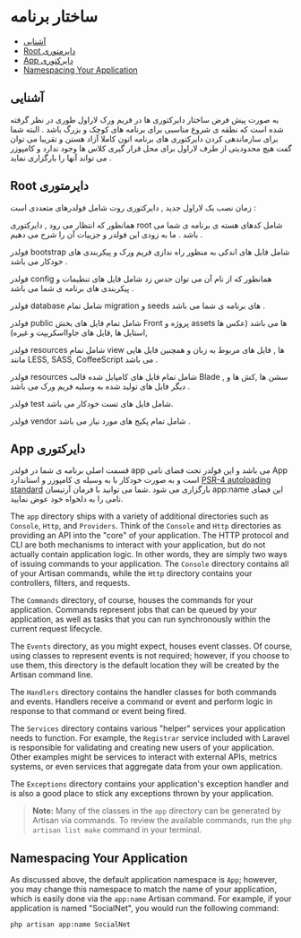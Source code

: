 # ساختار برنامه

- [آشنایی](#introduction)
- [Root  دایرمتوری ](#the-root-directory)
- [App دایرکتوری ](#the-app-directory)
- [Namespacing Your Application](#namespacing-your-application)

<a name="introduction"></a>
## آشنایی

به صورت پیش فرض ساختار دایرکتوری ها در فریم ورک لاراول طوری در نظر گرفته شده است که نطقه ی شروع مناسبی برای برنامه های کوچک و بزرگ باشد . البته شما برای سازماندهی کردن دایرکتوری های برنامه اتون کاملا آزاد هستن  و تقریبا می توان گفت هیچ محدودیتی از طرف لاراول برای محل قرار گیری  کلاس ها وجود ندارد و کامپوزر می تواند آنها را بارگزاری نماید .



<a name="the-root-directory"></a>
## Root  دایرمتوری 

 زمان نصب یک لاراول جدید , دایرکتوری روت شامل فولدرهای متعددی است : 


همانطور که انتظار می رود , دایرکتوری root شامل کدهای هسته ی برنامه ی شما می باشد .  ما به زودی این فولدر و جزییات آن را شرح می دهیم . 

فولدر bootstrap  شامل فایل های اندکی به منظور راه ندازی فریم ورک و پیکربندی های خودکار می باشد .


فولدر  config همانطور که از نام آن می توان حدس زد شامل فایل های تنظیمات و پیکربندی های برنامه ی شما می باشد .


فولدر database شامل تمام migration  و seeds های برنامه ی شما می باشد .

فولدر public شامل تمام فایل های بخش Front پروژه و assets  ها می باشد (عکس ها ,استایل ها ,فایل های جاوااسکریپت و غیره)

فولدر resources شامل تمام view ها , فایل های مربوط به زبان و همچنین فایل هایی مانند LESS, SASS, CoffeeScript می باشد .

فولدر resources شامل تمام فایل های کامپایل شده قالب Blade  , سشن ها ,کش ها و دیگر فایل های تولید شده به وسلیه فریم ورک می باشد .

فولدر test شامل فایل های تست خودکار می باشد.

فولدر vendor شامل  تمام پکیج های مورد نیاز می باشد .

<a name="the-app-directory"></a>
## App دایرکتوری 

قسمت اصلی برنامه ی شما در فولدر app می باشد و این فولدر تحت فضای نامی App است و به صورت خودکار با به وسیله ی کامپوزر و استاندارد  [PSR-4 autoloading standard](http://www.php-fig.org/psr/psr-4/) بارگزاری می شود .شما می توانید با فرمان آرتیسان app:name این فضای نامی را به دلخواه خود عوض نمایید.

The `app` directory ships with a variety of additional directories such as `Console`, `Http`, and `Providers`. Think of the `Console` and `Http` directories as providing an API into the "core" of your application. The HTTP protocol and CLI are both mechanisms to interact with your application, but do not actually contain application logic. In other words, they are simply two ways of issuing commands to your application. The `Console` directory contains all of your Artisan commands, while the `Http` directory contains your controllers, filters, and requests.

The `Commands` directory, of course, houses the commands for your application. Commands represent jobs that can be queued by your application, as well as tasks that you can run synchronously within the current request lifecycle.

The `Events` directory, as you might expect, houses event classes. Of course, using classes to represent events is not required; however, if you choose to use them, this directory is the default location they will be created by the Artisan command line.

The `Handlers` directory contains the handler classes for both commands and events. Handlers receive a command or event and perform logic in response to that command or event being fired.

The `Services` directory contains various "helper" services your application needs to function. For example, the `Registrar` service included with Laravel is responsible for validating and creating new users of your application. Other examples might be services to interact with external APIs, metrics systems, or even services that aggregate data from your own application.

The `Exceptions` directory contains your application's exception handler and is also a good place to stick any exceptions thrown by your application.

> **Note:** Many of the classes in the `app` directory can be generated by Artisan via commands. To review the available commands, run the `php artisan list make` command in your terminal.

<a name="namespacing-your-application"></a>
## Namespacing Your Application

As discussed above, the default application namespace is `App`; however, you may change this namespace to match the name of your application, which is easily done via the `app:name` Artisan command. For example, if your application is named "SocialNet", you would run the following command:

	php artisan app:name SocialNet
